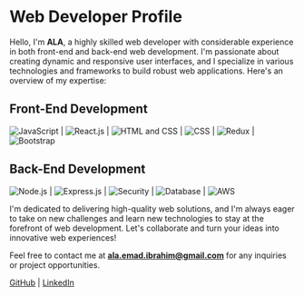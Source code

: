 # Web Developer Profile

Hello, I'm **ALA**, a highly skilled web developer with considerable experience in both front-end and back-end web development. I'm passionate about creating dynamic and responsive user interfaces, and I specialize in various technologies and frameworks to build robust web applications. Here's an overview of my expertise:

## Front-End Development

![JavaScript](https://img.icons8.com/color/48/000000/javascript.png) | ![React.js](https://img.icons8.com/color/48/000000/react.png) | ![HTML and CSS](https://img.icons8.com/color/48/000000/html-5.png) | ![CSS](https://img.icons8.com/color/48/000000/css3.png) | ![Redux](https://img.icons8.com/color/48/000000/redux.png)  | ![Bootstrap](https://img.icons8.com/color/48/000000/bootstrap.png)

## Back-End Development

![Node.js](https://img.icons8.com/color/48/000000/nodejs.png) | ![Express.js](https://img.icons8.com/color/48/000000/express.png) |  ![Security](https://img.icons8.com/color/48/000000/lock.png) | ![Database](https://img.icons8.com/color/48/000000/database.png) | ![AWS](https://img.icons8.com/color/48/000000/amazon-web-services.png)

I'm dedicated to delivering high-quality web solutions, and I'm always eager to take on new challenges and learn new technologies to stay at the forefront of web development. Let's collaborate and turn your ideas into innovative web experiences!

Feel free to contact me at **ala.emad.ibrahim@gmail.com** for any inquiries or project opportunities.

[GitHub](https://github.com/AlaEmadIbrahim) | [LinkedIn](https://www.linkedin.com/in/ala-ibrahim/)
